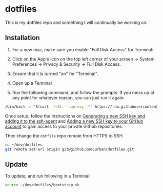 # dotfiles

This is my dotfiles repo and something I will continually be working on.

## Installation

1. For a new mac, make sure you enable "Full Disk Access" for Terminal: 
  1. Click on the Apple icon on the top left corner of your screen -> System Preferences -> Privacy & Security -> Full Disk Access.
  2. Ensure that it is turned "on" for "Terminal".

2. Open up a Terminal
3. Run the following command, and follow the prompts. If you mess up at any point for whatever reason, you can just run it again:

```sh
/bin/bash -c "$(curl -fsSL --noproxy '*' https://raw.githubusercontent.com/urban/dotfiles/refs/heads/master/bootstrap.sh)"
```

Once setup, follow the instructions on [Generating a new SSH key and adding it to the ssh-agent](https://docs.github.com/en/authentication/connecting-to-github-with-ssh/generating-a-new-ssh-key-and-adding-it-to-the-ssh-agent) and [Adding a new SSH key to your GitHub account](https://docs.github.com/en/authentication/connecting-to-github-with-ssh/adding-a-new-ssh-key-to-your-github-account) to gain access to your private Github repositories.

Then change the `dotfile` repo remote from HTTPS to SSH.

```bash
cd ~/dev/dotfiles
git remote set-url origin git@github.com:urban/dotfiles.git
```

## Update

To update, and run following in a Terminal:

```sh
source ~/dev/dotfiles/bootstrap.sh
```
